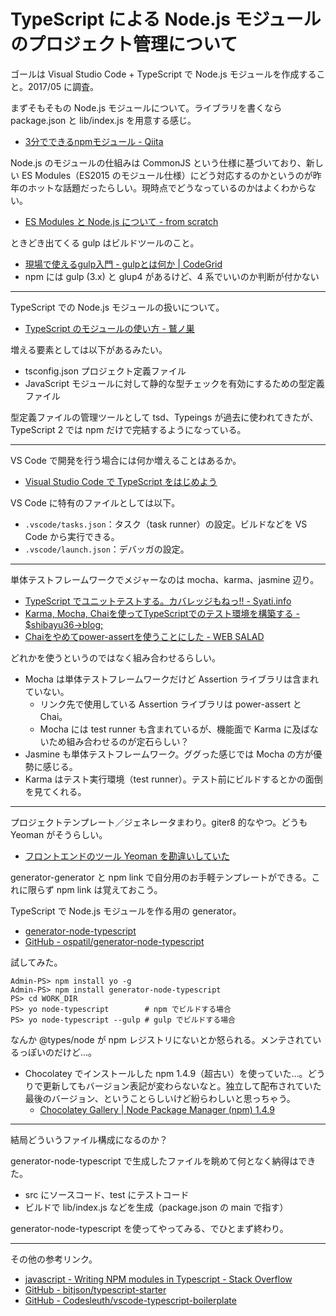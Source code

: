 # TypeScript による Node.js モジュールのプロジェクト管理について
ゴールは Visual Studio Code + TypeScript で Node.js モジュールを作成すること。2017/05 に調査。

まずそもそもの Node.js モジュールについて。ライブラリを書くなら package.json と lib/index.js を用意する感じ。
- [3分でできるnpmモジュール - Qiita](http://qiita.com/fnobi/items/f6b1574fb9f4518ed520)

Node.js のモジュールの仕組みは CommonJS という仕様に基づいており、新しい ES Modules（ES2015 のモジュール仕様）にどう対応するのかというのが昨年のホットな話題だったらしい。現時点でどうなっているのかはよくわからない。
- [ES Modules と Node.js について - from scratch](http://yosuke-furukawa.hatenablog.com/entry/2016/05/10/111102)

ときどき出てくる gulp はビルドツールのこと。
- [現場で使えるgulp入門 - gulpとは何か | CodeGrid](https://app.codegrid.net/entry/gulp-1)
- npm には gulp (3.x) と glup4 があるけど、4 系でいいのか判断が付かない 

---

TypeScript での Node.js モジュールの扱いについて。
- [TypeScript のモジュールの使い方 - 鷲ノ巣](http://tech.blog.aerie.jp/entry/2015/12/11/000000)

増える要素としては以下があるみたい。
- tsconfig.json プロジェクト定義ファイル
- JavaScript モジュールに対して静的な型チェックを有効にするための型定義ファイル

型定義ファイルの管理ツールとして tsd、Typeings が過去に使われてきたが、TypeScript 2 では npm だけで完結するようになっている。

---

VS Code で開発を行う場合には何か増えることはあるか。
- [Visual Studio Code で TypeScript をはじめよう](https://r2.ag/vscode-typescript/)

VS Code に特有のファイルとしては以下。
- `.vscode/tasks.json`：タスク（task runner）の設定。ビルドなどを VS Code から実行できる。
- `.vscode/launch.json`：デバッガの設定。

---

単体テストフレームワークでメジャーなのは mocha、karma、jasmine 辺り。
- [TypeScript でユニットテストする。カバレッジもねっ!! - Syati.info](http://blog.syati.info/post/typescript_coverage/)
- [Karma, Mocha, Chaiを使ってTypeScriptでのテスト環境を構築する - $shibayu36->blog;](http://blog.shibayu36.org/entry/2016/04/12/180000)
- [Chaiをやめてpower-assertを使うことにした - WEB SALAD](http://web-salad.hateblo.jp/entry/2016/01/26/083000)

どれかを使うというのではなく組み合わせるらしい。
- Mocha は単体テストフレームワークだけど Assertion ライブラリは含まれていない。
    - リンク先で使用している Assertion ライブラリは power-assert と Chai。
    - Mocha には test runner も含まれているが、機能面で Karma に及ばないため組み合わせるのが定石らしい？
- Jasmine も単体テストフレームワーク。ググった感じでは Mocha の方が優勢に感じる。
- Karma はテスト実行環境（test runner）。テスト前にビルドするとかの面倒を見てくれる。

---

プロジェクトテンプレート／ジェネレータまわり。giter8 的なやつ。どうも Yeoman がそうらしい。
- [フロントエンドのツール Yeoman を勘違いしていた](https://www.slideshare.net/girigiribauer/20130629-yeoman)

generator-generator と npm link で自分用のお手軽テンプレートができる。これに限らず npm link は覚えておこう。

TypeScript で Node.js モジュールを作る用の generator。
- [generator-node-typescript](https://www.npmjs.com/package/generator-node-typescript)
- [GitHub - ospatil/generator-node-typescript](https://github.com/ospatil/generator-node-typescript)

試してみた。
```
Admin-PS> npm install yo -g
Admin-PS> npm install generator-node-typescript
PS> cd WORK_DIR
PS> yo node-typescript        # npm でビルドする場合
PS> yo node-typescript --gulp # gulp でビルドする場合
```

なんか @types/node が npm レジストリにないとか怒られる。メンテされているっぽいのだけど…。
- Chocolatey でインストールした npm 1.4.9（超古い）を使っていた…。どうりで更新してもバージョン表記が変わらないなと。独立して配布されていた最後のバージョン、ということらしいけど紛らわしいと思っちゃう。
    - [Chocolatey Gallery | Node Package Manager (npm) 1.4.9](https://chocolatey.org/packages/npm/1.4.9)

---

結局どういうファイル構成になるのか？

generator-node-typescript で生成したファイルを眺めて何となく納得はできた。
- src にソースコード、test にテストコード
- ビルドで lib/index.js などを生成（package.json の main で指す）

generator-node-typescript を使ってやってみる、でひとまず終わり。

---

その他の参考リンク。
- [javascript - Writing NPM modules in Typescript - Stack Overflow](http://stackoverflow.com/questions/30928253/writing-npm-modules-in-typescript)
- [GitHub - bitjson/typescript-starter](https://github.com/bitjson/typescript-starter)
- [GitHub - Codesleuth/vscode-typescript-boilerplate](https://github.com/Codesleuth/vscode-typescript-boilerplate)